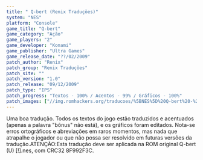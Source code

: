 ```yaml
---
title: " Q-bert (Renix Traduções)"
system: "NES"
platform: "Console"
game_title: "Q-bert"
game_category: "Ação"
game_players: "2"
game_developer: "Konami"
game_publisher: "Ultra Games"
game_release_date: "??/02/2009"
patch_author: "Renix"
patch_group: "Renix Traduções"
patch_site: ""
patch_version: "1.0"
patch_release: "09/12/2009"
patch_type: "IPS"
patch_progress: "Textos - 100% / Acentos - 99% / Gráficos - 100%"
patch_images: ["//img.romhackers.org/traducoes/%5BNES%5D%20Q-bert%20-%20Renix%20Tradu%C3%A7%C3%B5es%20-%201.png","//img.romhackers.org/traducoes/%5BNES%5D%20Q-bert%20-%20Renix%20Tradu%C3%A7%C3%B5es%20-%202.png","//img.romhackers.org/traducoes/%5BNES%5D%20Q-bert%20-%20Renix%20Tradu%C3%A7%C3%B5es%20-%203.png"]
---
```

Uma boa tradução. Todos os textos do jogo estão traduzidos e acentuados (apenas a palavra "bônus" não está), e os gráficos foram editados. Nota-se erros ortográficos e abreviações em raros momentos, mas nada que atrapalhe o jogador ou que não possa ser resolvido em futuras versões da tradução.ATENÇÃO:Esta tradução deve ser aplicada na ROM original Q-bert (U) [!].nes, com CRC32 8F992F3C.